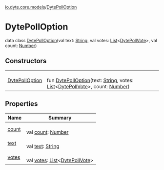 [io.dyte.core.models](../index.md)/[DytePollOption](index.md)

# DytePollOption


data class [DytePollOption](index.md)(val text: [String](https://kotlinlang.org/api/latest/jvm/stdlib/kotlin/-string/index.html), val votes: [List](https://kotlinlang.org/api/latest/jvm/stdlib/kotlin.collections/-list/index.html)&lt;[DytePollVote](../-dyte-poll-vote/index.md)&gt;, val count: [Number](https://kotlinlang.org/api/latest/jvm/stdlib/kotlin/-number/index.html))

## Constructors

| | |
|---|---|
| [DytePollOption](-dyte-poll-option.md) | <br/>fun [DytePollOption](-dyte-poll-option.md)(text: [String](https://kotlinlang.org/api/latest/jvm/stdlib/kotlin/-string/index.html), votes: [List](https://kotlinlang.org/api/latest/jvm/stdlib/kotlin.collections/-list/index.html)&lt;[DytePollVote](../-dyte-poll-vote/index.md)&gt;, count: [Number](https://kotlinlang.org/api/latest/jvm/stdlib/kotlin/-number/index.html)) |

## Properties

| Name | Summary |
|---|---|
| [count](count.md) | <br/>val [count](count.md): [Number](https://kotlinlang.org/api/latest/jvm/stdlib/kotlin/-number/index.html) |
| [text](text.md) | <br/>val [text](text.md): [String](https://kotlinlang.org/api/latest/jvm/stdlib/kotlin/-string/index.html) |
| [votes](votes.md) | <br/>val [votes](votes.md): [List](https://kotlinlang.org/api/latest/jvm/stdlib/kotlin.collections/-list/index.html)&lt;[DytePollVote](../-dyte-poll-vote/index.md)&gt; |
